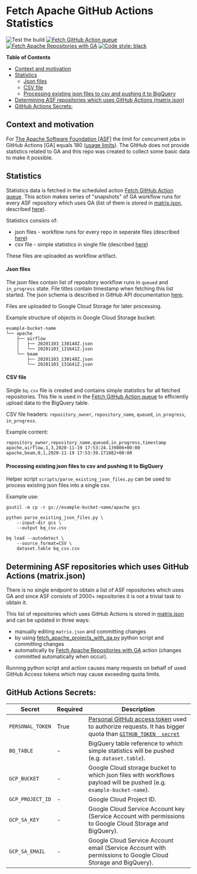 <!--
    Licensed to the Apache Software Foundation (ASF) under one
    or more contributor license agreements.  See the NOTICE file
    distributed with this work for additional information
    regarding copyright ownership.  The ASF licenses this file
    to you under the Apache License, Version 2.0 (the
    "License"); you may not use this file except in compliance
    with the License.  You may obtain a copy of the License at

      http://www.apache.org/licenses/LICENSE-2.0

    Unless required by applicable law or agreed to in writing,
    software distributed under the License is distributed on an
    "AS IS" BASIS, WITHOUT WARRANTIES OR CONDITIONS OF ANY
    KIND, either express or implied.  See the License for the
    specific language governing permissions and limitations
    under the License.
-->

# Fetch Apache GitHub Actions Statistics

![Test the build](https://github.com/TobKed/fetch-apache-ga-stats/workflows/Test%20the%20build/badge.svg)
[![Fetch GitHub Action queue](https://github.com/TobKed/fetch-apache-ga-stats/actions/workflows/fetch-github-actions-queue.yml/badge.svg)](https://github.com/TobKed/fetch-apache-ga-stats/actions/workflows/fetch-github-actions-queue.yml)
[![Fetch Apache Repositories with GA](https://github.com/TobKed/fetch-apache-ga-stats/actions/workflows/fetch-apache-repos-with-ga.yml/badge.svg)](https://github.com/TobKed/fetch-apache-ga-stats/actions/workflows/fetch-apache-repos-with-ga.yml)
[![Code style: black](https://img.shields.io/badge/code%20style-black-000000.svg)](https://github.com/psf/black)

<!-- START doctoc generated TOC please keep comment here to allow auto update -->
<!-- DON'T EDIT THIS SECTION, INSTEAD RE-RUN doctoc TO UPDATE -->
**Table of Contents**

- [Context and motivation](#context-and-motivation)
- [Statistics](#statistics)
    - [Json files](#json-files)
    - [CSV file](#csv-file)
    - [Processing existing json files to csv and pushing it to BigQuery](#processing-existing-json-files-to-csv-and-pushing-it-to-bigquery)
- [Determining ASF repositories which uses GitHub Actions (matrix.json)](#determining-asf-repositories-which-uses-github-actions-matrixjson)
- [GitHub Actions Secrets:](#github-actions-secrets)

<!-- END doctoc generated TOC please keep comment here to allow auto update -->

## Context and motivation

For [The Apache Software Foundation [ASF]](https://github.com/apache/) the limit for concurrent jobs in GitHub Actions [GA] equals 180
([usage limits](https://docs.github.com/en/free-pro-team@latest/actions/reference/usage-limits-billing-and-administration#usage-limits)).
The GItHub does not provide statistics related to GA and this repo was created to collect some basic data to make it possible.

## Statistics

Statistics data is fetched in the scheduled action [Fetch GitHub Action queue](.github/workflows/fetch-github-actions-queue.yml).
This action makes series of "snapshots" of GA workflow runs for every ASF repository which uses GA
(list of them is stored in [matrix.json](./matrix.json), described [here]((#determining-asf-repositories-which-uses-github-actions-matrixjson))).

Statistics consists of:

 * json files - workflow runs for every repo in seperate files (described [here]((#json-files)))
 * csv file - simple statistics in single file (described [here](#csv-file))

These files are uploaded as workflow artifact.

#### Json files

The json files contain list of repository workflow runs in `queued` and `in_progress` state.
File titles contain timestamp when fetching this list started.
The json schema is described in GitHub API documentation [here](https://docs.github.com/en/free-pro-team@latest/rest/reference/actions#list-workflow-runs-for-a-repository).

Files are uploaded to Google Cloud Storage for later processing.

Example structure of objects in Google Cloud Storage bucket:

```shell script
example-bucket-name
└── apache
    ├── airflow
    │   ├── 20201103_130148Z.json
    │   └── 20201103_131641Z.json
    └── beam
        ├── 20201103_130148Z.json
        └── 20201103_131641Z.json
```

#### CSV file

Single `bq.csv` file is created and contains simple statistics for all fetched repositories.
This file is used in the [Fetch GitHub Action queue](.github/workflows/fetch-github-actions-queue.yml)
to efficiently upload data to the BigQuery table.

CSV file headers: `repository_owner`, `repository_name`, `queued`, `in_progress`, `in_progress`.

Example content:

```csv
repository_owner,repository_name,queued,in_progress,timestamp
apache,airflow,1,3,2020-11-19 17:53:24.139806+00:00
apache,beam,0,1,2020-11-19 17:53:39.171882+00:00
```

#### Processing existing json files to csv and pushing it to BigQuery

Helper script `scripts/parse_existing_json_files.py` can be used to process existing json files into a single csv.

Example use:
```shell script
gsutil -m cp -r gs://example-bucket-name/apache gcs

python parse_existing_json_files.py \
    --input-dir gcs \
    --output bq_csv.csv

bq load --autodetect \
    --source_format=CSV \
    dataset.table bq_csv.csv
```

## Determining ASF repositories which uses GitHub Actions (matrix.json)

There is no single endpoint to obtain a list of ASF repositories which uses GA and since ASF consists of 2000+
repositories it is not a trivial task to obtain it.

This list of repositories which uses GitHub Actions is stored in [matrix.json](./matrix.json)
and can be updated in three ways:
 * manually editing `matrix.json` and committing changes
 * by using [fetch_apache_projects_with_ga.py](scripts/fetch_apache_projects_with_ga.py) python script and committing changes
 * automatically by [Fetch Apache Repositories with GA](.github/workflows/fetch-apache-repos-with-ga.yml) action (changes committed automatically when occur).

Running python script and action causes many requests on behalf of used GitHub Access tokens which may cause exceeding quota limits.

## GitHub Actions Secrets:

| Secret           | Required | Description                                                                                                                                                                                                                                                                                                                                                  |
|------------------|----------|--------------------------------------------------------------------------------------------------------------------------------------------------------------------------------------------------------------------------------------------------------------------------------------------------------------------------------------------------------------|
| `PERSONAL_TOKEN` | True     | [Personal GitHub access token](https://docs.github.com/en/free-pro-team@latest/github/authenticating-to-github/creating-a-personal-access-token) used to authorize requests. It has bigger quota than [`GITHUB_TOKEN  secret`](https://docs.github.com/en/free-pro-team@latest/actions/reference/authentication-in-a-workflow#about-the-github_token-secret) |
| `BQ_TABLE`       | -        | BigQuery table reference to which simple statistics will be pushed (e.g. `dataset.table`).                                                                                                                                                                                                                                                                   |
| `GCP_BUCKET`     | -        | Google Cloud storage bucket to which json files with workflows payload will be pushed (e.g. `example-bucket-name`).                                                                                                                                                                                                                                          |
| `GCP_PROJECT_ID` | -        | Google Cloud Project ID.                                                                                                                                                                                                                                                                                                                                     |
| `GCP_SA_KEY`     | -        | Google Cloud Service Account key (Service Account with permissions to Google Cloud Storage and BigQuery).                                                                                                                                                                                                                                                    |
| `GCP_SA_EMAIL`   | -        | Google Cloud Service Account email (Service Account with permissions to Google Cloud Storage and BigQuery).                                                                                                                                                                                                                                                  |
